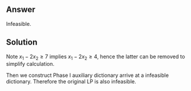 ## Answer

Infeasible.

## Solution
Note $x_{1} - 2x_{2} \geq 7$ implies $x_{1} - 2x_{2} \geq 4$, hence the latter can be removed to simplify calculation.

Then we construct Phase I auxiliary dictionary arrive at a infeasible dictionary. Therefore the original LP is also
infeasible.
